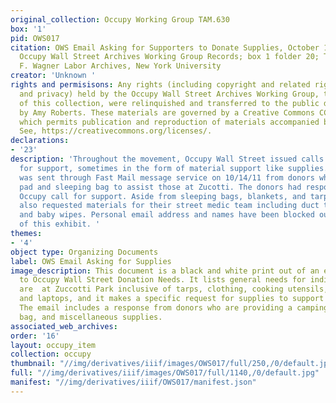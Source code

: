 ```yaml
---
original_collection: Occupy Working Group TAM.630
box: '1'
pid: OWS017
citation: OWS Email Asking for Supporters to Donate Supplies, October 14, 2011; TAM.630
  Occupy Wall Street Archives Working Group Records; box 1 folder 20; Tamiment Library/Robert
  F. Wagner Labor Archives, New York University
creator: 'Unknown '
rights and permisisons: Any rights (including copyright and related rights to publicity
  and privacy) held by the Occupy Wall Street Archives Working Group, the creator
  of this collection, were relinquished and transferred to the public domain in 2013
  by Amy Roberts. These materials are governed by a Creative Commons CC0 license,
  which permits publication and reproduction of materials accompanied by full attribution.
  See, https://creativecommons.org/licenses/.
declarations:
- '23'
description: 'Throughout the movement, Occupy Wall Street issued calls and appeals
  for support, sometimes in the form of material support like supplies. This email
  was sent through Fast Mail message service on 10/14/11 from donors who sent a camping
  pad and sleeping bag to assist those at Zucotti. The donors had responded to an
  Occupy call for support. Aside from sleeping bags, blankets, and tarps, the organizers
  also requested materials for their street medic team including duct tape, cold medicine,
  and baby wipes. Personal email address and names have been blocked out by the curators
  of this exhibit. '
themes:
- '4'
object type: Organizing Documents
label: OWS Email Asking for Supplies
image_description: This document is a black and white print out of an email responding
  to Occupy Wall Street Donation Needs. It lists general needs for individuals who
  are  at Zuccotti Park inclusive of tarps, clothing, cooking utensils, toiletries,
  and laptops, and it makes a specific request for supplies to support street medics.
  The email includes a response from donors who are providing a camping pad, sleeping
  bag, and miscellaneous supplies.
associated_web_archives:
order: '16'
layout: occupy_item
collection: occupy
thumbnail: "//img/derivatives/iiif/images/OWS017/full/250,/0/default.jpg"
full: "//img/derivatives/iiif/images/OWS017/full/1140,/0/default.jpg"
manifest: "//img/derivatives/iiif/OWS017/manifest.json"
---
```

